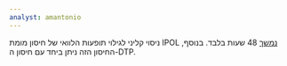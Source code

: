 ```yaml
---
analyst: amantonio
---
```


ניסוי קליני לגילוי תופעות הלוואי של חיסון מומת IPOL [נמשך](https://www.fda.gov/downloads/biologicsbloodvaccines/vaccines/approvedproducts/ucm133479.pdf]) 48 שעות בלבד. בנוסף, החיסון הזה ניתן ביחד עם חיסון ה-DTP.

